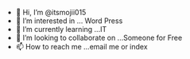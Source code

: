 - 👋 Hi, I’m @itsmojii015
- 👀 I’m interested in ... Word Press
- 🌱 I’m currently learning ...IT 
- 💞️ I’m looking to collaborate on ...Someone for Free
- 📫 How to reach me ...email me or index

<!---
itsmojii015/itsmojii015 is a ✨ special ✨ repository because its `README.md` (this file) appears on your GitHub profile.
You can click the Preview link to take a look at your changes.
--->
